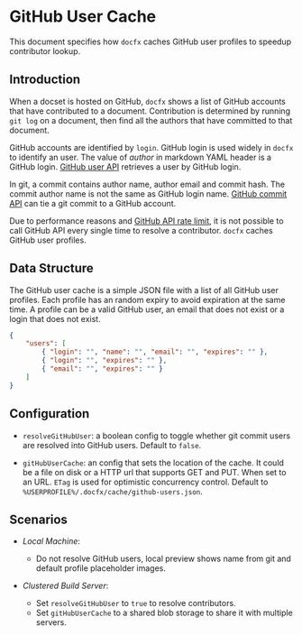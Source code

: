 # GitHub User Cache

This document specifies how `docfx` caches GitHub user profiles to speedup contributor lookup.

## Introduction

When a docset is hosted on GitHub, `docfx` shows a list of GitHub accounts that have contributed to a document.
Contribution is determined by running `git log` on a document, then find all the authors that have committed
to that document.

GitHub accounts are identified by `login`. GitHub login is used widely in `docfx` to identify an user.
The value of _author_ in markdown YAML header is a GitHub login. [GitHub user API](https://developer.github.com/v3/users/#get-a-single-user) retrieves a user by GitHub login.

In git, a commit contains author name, author email and commit hash. The commit author name is not the same as GitHub login name. [GitHub commit API](https://developer.github.com/v3/repos/commits/#get-a-single-commit) can tie a git commit to a GitHub account.

Due to performance reasons and [GitHub API rate limit](https://developer.github.com/v3/rate_limit/), it is not possible to call GitHub API every single time to resolve a contributor. `docfx` caches GitHub user profiles.

## Data Structure

The GitHub user cache is a simple JSON file with a list of all GitHub user profiles.
Each profile has an random expiry to avoid expiration at the same time.
A profile can be a valid GitHub user, an email that does not exist or a login that does not exist.

```json
{
    "users": [
        { "login": "", "name": "", "email": "", "expires": "" },
        { "login": "", "expires": "" },
        { "email": "", "expires": "" }
    ]
}
```

## Configuration

- `resolveGitHubUser`: a boolean config to toggle whether git commit users are resolved into GitHub users. Default to `false`.

- `gitHubUserCache`: an config that sets the location of the cache. It could be a file on disk or a HTTP url that supports GET and PUT. When set to an URL. `ETag` is used for optimistic concurrency control. Default to `%USERPROFILE%/.docfx/cache/github-users.json`.

## Scenarios

- *Local Machine*:
    - Do not resolve GitHub users, local preview shows name from git and default profile placeholder images.

- *Clustered Build Server*:
    - Set `resolveGitHubUser` to `true` to resolve contributors.
    - Set `gitHubUserCache` to a shared blob storage to share it with multiple servers.

